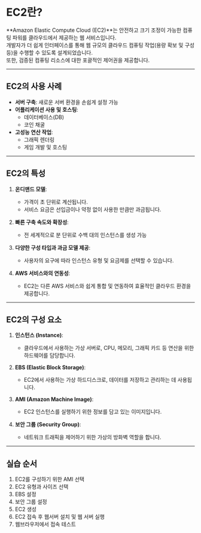 
# EC2란?

**Amazon Elastic Compute Cloud (EC2)**는 안전하고 크기 조정이 가능한 컴퓨팅 파워를 클라우드에서 제공하는 웹 서비스입니다.  
개발자가 더 쉽게 인터페이스를 통해 웹 규모의 클라우드 컴퓨팅 작업(용량 확보 및 구성 등)을 수행할 수 있도록 설계되었습니다.  
또한, 검증된 컴퓨팅 리소스에 대한 포괄적인 제어권을 제공합니다.

---

## EC2의 사용 사례

- **서버 구축**: 새로운 서버 환경을 손쉽게 설정 가능
- **어플리케이션 사용 및 호스팅**:  
  - 데이터베이스(DB)  
  - 코인 채굴  
- **고성능 연산 작업**:  
  - 그래픽 렌더링  
  - 게임 개발 및 호스팅  

---

## EC2의 특성

1. **온디맨드 모델**:  
   - 가격이 초 단위로 계산됩니다.  
   - 서비스 요금은 선입금이나 약정 없이 사용한 만큼만 과금됩니다.  

2. **빠른 구축 속도와 확장성**:  
   - 전 세계적으로 분 단위로 수백 대의 인스턴스를 생성 가능  

3. **다양한 구성 타입과 과금 모델 제공**:  
   - 사용자의 요구에 따라 인스턴스 유형 및 요금제를 선택할 수 있습니다.

4. **AWS 서비스와의 연동성**:  
   - EC2는 다른 AWS 서비스와 쉽게 통합 및 연동하여 효율적인 클라우드 환경을 제공합니다.  

---

## EC2의 구성 요소

1. **인스턴스 (Instance)**:  
   - 클라우드에서 사용하는 가상 서버로, CPU, 메모리, 그래픽 카드 등 연산을 위한 하드웨어를 담당합니다.

2. **EBS (Elastic Block Storage)**:  
   - EC2에서 사용하는 가상 하드디스크로, 데이터를 저장하고 관리하는 데 사용됩니다.

3. **AMI (Amazon Machine Image)**:  
   - EC2 인스턴스를 실행하기 위한 정보를 담고 있는 이미지입니다.

4. **보안 그룹 (Security Group)**:  
   - 네트워크 트래픽을 제어하기 위한 가상의 방화벽 역할을 합니다.

---

## 실습 순서

1. EC2를 구성하기 위한 AMI 선택
2. EC2 유형과 사이즈 선택
3. EBS 설정
4. 보안 그룹 설정
5. EC2 생성
6. EC2 접속 후 웹서버 설치 및 웹 서버 실행
7. 웹브라우저에서 접속 테스트
